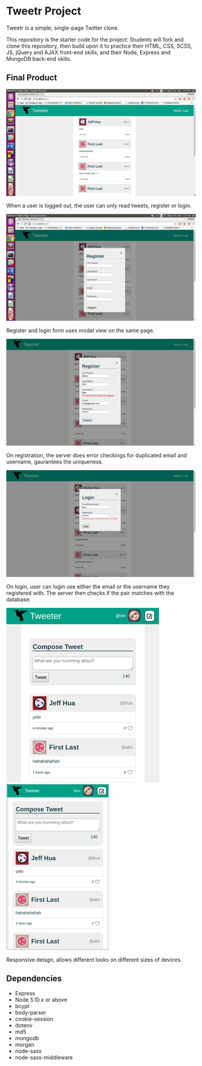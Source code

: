 # Tweetr Project

Tweetr is a simple, single-page Twitter clone.

This repository is the starter code for the project: Students will fork and clone this repository, then build upon it to practice their HTML, CSS, SCSS, JS, jQuery and AJAX front-end skills, and their Node, Express and MongoDB back-end skills.

## Final Product
!["main(logged-out)"](https://github.com/vivienfan/tweetr/blob/master/document/main(logged-out).png?raw=true)

When a user is logged out, the user can only read tweets, register or login.

!["modal-view"](https://github.com/vivienfan/tweetr/blob/master/document/modal-view.png?raw=true)

Register and login form uses modal view on the same page.

!["error-registration"](https://github.com/vivienfan/tweetr/blob/master/document/error-registration.png?raw=true)

On registration, the server does error checkings for duplicated email and username, gaurantees the uniqueness.

!["error-login"](https://github.com/vivienfan/tweetr/blob/master/document/error-login.png?raw=true)

On login, user can login use either the email or the username they registered with. The server then checks if the pair matches with the database.


!["medium-screen"](https://github.com/vivienfan/tweetr/blob/master/document/medium-screen.png?raw=true) !["small-screen"](https://github.com/vivienfan/tweetr/blob/master/document/small-screen.png?raw=true)

Responsive deisgn, allows different looks on different sizes of devices.

## Dependencies

- Express
- Node 5.10.x or above
- bcypt
- body-parser
- cookie-session
- dotenv
- md5
- mongodb
- morgan
- node-sass
- node-sass-middleware
